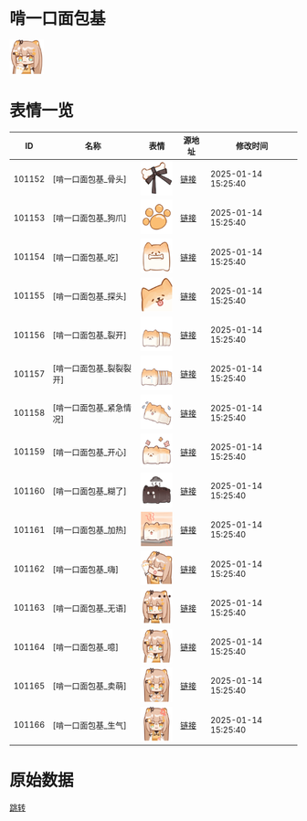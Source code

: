 # 啃一口面包基

<img src="./cover.png" height="60" alt="cover" />

# 表情一览

|ID|名称|表情|源地址|修改时间|
|----|----|----|----|----|
|101152|[啃一口面包基_骨头]|<img src="./pic/101152_%5B啃一口面包基_骨头%5D.png" height="60" alt="骨头"/>|[链接](https://i0.hdslb.com/bfs/garb/bdcb82acd17bd895844e6ae1363de395b3f52995.png)|2025-01-14 15:25:40|
|101153|[啃一口面包基_狗爪]|<img src="./pic/101153_%5B啃一口面包基_狗爪%5D.png" height="60" alt="狗爪"/>|[链接](https://i0.hdslb.com/bfs/garb/19d479972419ae034ddf04c66093391e4bb2d2ee.png)|2025-01-14 15:25:40|
|101154|[啃一口面包基_吃]|<img src="./pic/101154_%5B啃一口面包基_吃%5D.png" height="60" alt="吃"/>|[链接](https://i0.hdslb.com/bfs/garb/79b3ccb2e049eea26a68beb0cc3d9cb598b8c220.png)|2025-01-14 15:25:40|
|101155|[啃一口面包基_探头]|<img src="./pic/101155_%5B啃一口面包基_探头%5D.png" height="60" alt="探头"/>|[链接](https://i0.hdslb.com/bfs/garb/e8634dbb29a4a800a4966d0456475814fb6c6f68.png)|2025-01-14 15:25:40|
|101156|[啃一口面包基_裂开]|<img src="./pic/101156_%5B啃一口面包基_裂开%5D.png" height="60" alt="裂开"/>|[链接](https://i0.hdslb.com/bfs/garb/874f5f0ae4d8e5a1512c5c0fa530e35e4caa8693.png)|2025-01-14 15:25:40|
|101157|[啃一口面包基_裂裂裂开]|<img src="./pic/101157_%5B啃一口面包基_裂裂裂开%5D.png" height="60" alt="裂裂裂开"/>|[链接](https://i0.hdslb.com/bfs/garb/8d8c229071ab8c4345621593ca30daac09db0844.png)|2025-01-14 15:25:40|
|101158|[啃一口面包基_紧急情况]|<img src="./pic/101158_%5B啃一口面包基_紧急情况%5D.png" height="60" alt="紧急情况"/>|[链接](https://i0.hdslb.com/bfs/garb/8581190c5065d3cd9de02173419df5bdc5686bc4.png)|2025-01-14 15:25:40|
|101159|[啃一口面包基_开心]|<img src="./pic/101159_%5B啃一口面包基_开心%5D.png" height="60" alt="开心"/>|[链接](https://i0.hdslb.com/bfs/garb/938ff42d45b4c8a6b7d1c77a5e9972f4ef06241d.png)|2025-01-14 15:25:40|
|101160|[啃一口面包基_糊了]|<img src="./pic/101160_%5B啃一口面包基_糊了%5D.png" height="60" alt="糊了"/>|[链接](https://i0.hdslb.com/bfs/garb/f39fbbe7681658517be6c2643f413b0f67882b0b.png)|2025-01-14 15:25:40|
|101161|[啃一口面包基_加热]|<img src="./pic/101161_%5B啃一口面包基_加热%5D.png" height="60" alt="加热"/>|[链接](https://i0.hdslb.com/bfs/garb/b2252b77ff50d761942c12a54702cfacde805e43.png)|2025-01-14 15:25:40|
|101162|[啃一口面包基_嗨]|<img src="./pic/101162_%5B啃一口面包基_嗨%5D.png" height="60" alt="嗨"/>|[链接](https://i0.hdslb.com/bfs/garb/af8ab3a2f5da93f6b4b16949b9d5917d3ad5ae78.png)|2025-01-14 15:25:40|
|101163|[啃一口面包基_无语]|<img src="./pic/101163_%5B啃一口面包基_无语%5D.png" height="60" alt="无语"/>|[链接](https://i0.hdslb.com/bfs/garb/54a5404b242f389816e939e821316e33b99dbd40.png)|2025-01-14 15:25:40|
|101164|[啃一口面包基_噫]|<img src="./pic/101164_%5B啃一口面包基_噫%5D.png" height="60" alt="噫"/>|[链接](https://i0.hdslb.com/bfs/garb/6773dc1718793238d64b0b03df4ad4f88f9e0176.png)|2025-01-14 15:25:40|
|101165|[啃一口面包基_卖萌]|<img src="./pic/101165_%5B啃一口面包基_卖萌%5D.png" height="60" alt="卖萌"/>|[链接](https://i0.hdslb.com/bfs/garb/b7c0c5a35650728c4c378a62b7cc5d2fddce0f7e.png)|2025-01-14 15:25:40|
|101166|[啃一口面包基_生气]|<img src="./pic/101166_%5B啃一口面包基_生气%5D.png" height="60" alt="生气"/>|[链接](https://i0.hdslb.com/bfs/garb/338c6f013eba11956ee9a1a08dd12ecd5230a095.png)|2025-01-14 15:25:40|

# 原始数据

[跳转](./raw.json)


